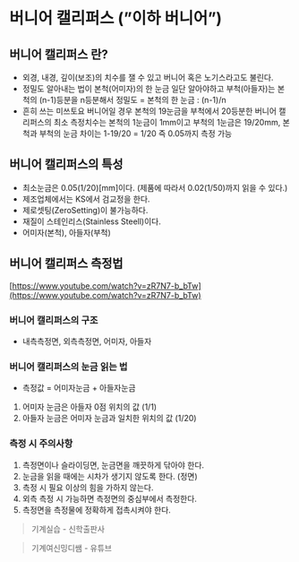 # 버니어 캘리퍼스 (”이하 버니어”)

## 버니어 캘리퍼스 란?

- 외경, 내경, 깊이(보조)의 치수를 잴 수 있고 버니어 혹은 노기스라고도 불린다.
- 정밀도 알아내는 법이 본척(어미자)의 한 눈금 일단 알아야하고 부척(아들자)는 본척의 (n-1)등분을 n등분해서 정밀도 = 본척의 한 눈금 : (n-1)/n
- 흔히 쓰는 미쓰토요 버니어일 경우 본척의 19눈금을 부척에서 20등분한 버니어 캘리퍼스의 최소 측정치수는 본척의 1눈금이 1mm이고 부척의 1눈금은 19/20mm, 본척과 부척의 눈금 차이는 1-19/20 = 1/20 즉 0.05까지 측정 가능

## 버니어 캘리퍼스의 특성

- 최소눈금은 0.05(1/20)[mm]이다. (제품에 따라서 0.02(1/50)까지 읽을 수 있다.)
- 제조업체에서는 KS에서 검교정을 한다.
- 제로셋팅(ZeroSetting)이 불가능하다.
- 재질이 스테인리스(Stainless Steell)이다.
- 어미자(본척), 아들자(부척)

## 버니어 캘리퍼스 측정법

[https://www.youtube.com/watch?v=zR7N7-b_bTw](https://www.youtube.com/watch?v=zR7N7-b_bTw)

### 버니어 캘리퍼스의 구조

- 내측측정면, 외측측정면, 어미자, 아들자

### 버니어 캘리퍼스의 눈금 읽는 법

- 측정값 = 어미자눈금 + 아들자눈금
1. 어미자 눈금은 아들자 0점 위치의 값 (1/1)
2. 아들자 눈금은 어미자 눈금과 일치한 위치의 값 (1/20)

### 측정 시 주의사항

1. 측정면이나 슬라이딩면, 눈금면을 깨끗하게 닦아야 한다.
2. 눈금을 읽을 때에는 시차가 생기지 않도록 한다. (정면)
3. 측정 시 필요 이상의 힘을 가하지 않는다.
4. 외측 측정 시 가능하면 측정면의 중심부에서 측정한다.
5. 측정면을 측정물에 정확하게 접촉시켜야 한다.

> 기계실습 - 신학출판사
> 

> 기계여신밍디쌤 - 유튜브
> 

